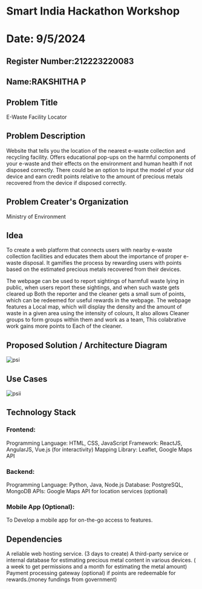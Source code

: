 # Smart India Hackathon Workshop

# Date: 9/5/2024

## Register Number:212223220083

## Name:RAKSHITHA P

## Problem Title
E-Waste Facility Locator
## Problem Description
Website that tells you the location of the nearest e-waste collection and recycling facility. Offers educational pop-ups on the harmful components of your e-waste and their effects on the environment and human health if not disposed correctly. There could be an option to input the model of your old device and earn credit points relative to the amount of precious metals recovered from the device if disposed correctly.
## Problem Creater's Organization
Ministry of Environment

## Idea

To create a web platform that connects users with nearby e-waste collection facilities and educates them about the importance of proper e-waste disposal. It gamifies the process by rewarding users with points based on the estimated precious metals recovered from their devices.

The webpage can be used to report sightings of harmfull waste lying in public, when users report these sightings, and when such waste gets cleared up Both the reporter and the cleaner gets a small sum of points, which can be redeemed for useful rewards in the webpage. The webpage features a Local map, which will display the density and the amount of waste in a given area using the intensity of colours, It also allows Cleaner groups to form groups within them and work as a team, This colabrative work gains more points to Each of the cleaner.

## Proposed Solution / Architecture Diagram

![psi](https://github.com/Mohammed-Saajid/SIHPS/assets/141727149/e958c35a-702e-4534-8951-e32a56b04a97)


## Use Cases

![psii](https://github.com/Mohammed-Saajid/SIHPS/assets/141727149/a546f49f-e8c2-439c-95b0-a49b8e023a08)


## Technology Stack

### Frontend:
Programming Language: HTML, CSS, JavaScript Framework: ReactJS, AngularJS, Vue.js (for interactivity) Mapping Library: Leaflet, Google Maps API

### Backend:
Programming Language: Python, Java, Node.js Database: PostgreSQL, MongoDB APIs: Google Maps API for location services (optional)

### Mobile App (Optional):
To Develop a mobile app for on-the-go access to features.

## Dependencies

A reliable web hosting service. (3 days to create)
A third-party service or internal database for estimating precious metal content in various devices. ( a week to get permissions and a month for estimating the metal amount)
Payment processing gateway (optional) if points are redeemable for rewards.(money fundings from government)
